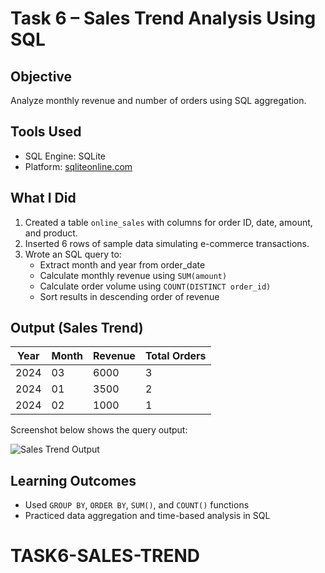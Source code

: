 # Task 6 – Sales Trend Analysis Using SQL

##  Objective
Analyze monthly revenue and number of orders using SQL aggregation.

##  Tools Used
- SQL Engine: SQLite
- Platform: [sqliteonline.com](https://sqliteonline.com)

##  What I Did
1. Created a table `online_sales` with columns for order ID, date, amount, and product.
2. Inserted 6 rows of sample data simulating e-commerce transactions.
3. Wrote an SQL query to:
   - Extract month and year from order_date
   - Calculate monthly revenue using `SUM(amount)`
   - Calculate order volume using `COUNT(DISTINCT order_id)`
   - Sort results in descending order of revenue

##  Output (Sales Trend)

| Year | Month | Revenue | Total Orders |
|------|-------|---------|--------------|
| 2024 | 03    | 6000    | 3            |
| 2024 | 01    | 3500    | 2            |
| 2024 | 02    | 1000    | 1            |

Screenshot below shows the query output:

![Sales Trend Output](screenshot.png)

## Learning Outcomes
- Used `GROUP BY`, `ORDER BY`, `SUM()`, and `COUNT()` functions
- Practiced data aggregation and time-based analysis in SQL
# TASK6-SALES-TREND
